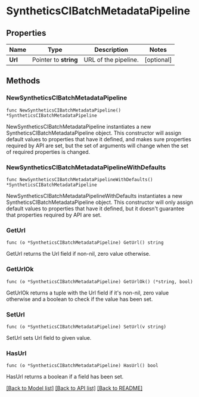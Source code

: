 # SyntheticsCIBatchMetadataPipeline

## Properties

Name | Type | Description | Notes
---- | ---- | ----------- | ------
**Url** | Pointer to **string** | URL of the pipeline. | [optional] 

## Methods

### NewSyntheticsCIBatchMetadataPipeline

`func NewSyntheticsCIBatchMetadataPipeline() *SyntheticsCIBatchMetadataPipeline`

NewSyntheticsCIBatchMetadataPipeline instantiates a new SyntheticsCIBatchMetadataPipeline object.
This constructor will assign default values to properties that have it defined,
and makes sure properties required by API are set, but the set of arguments
will change when the set of required properties is changed.

### NewSyntheticsCIBatchMetadataPipelineWithDefaults

`func NewSyntheticsCIBatchMetadataPipelineWithDefaults() *SyntheticsCIBatchMetadataPipeline`

NewSyntheticsCIBatchMetadataPipelineWithDefaults instantiates a new SyntheticsCIBatchMetadataPipeline object.
This constructor will only assign default values to properties that have it defined,
but it doesn't guarantee that properties required by API are set.

### GetUrl

`func (o *SyntheticsCIBatchMetadataPipeline) GetUrl() string`

GetUrl returns the Url field if non-nil, zero value otherwise.

### GetUrlOk

`func (o *SyntheticsCIBatchMetadataPipeline) GetUrlOk() (*string, bool)`

GetUrlOk returns a tuple with the Url field if it's non-nil, zero value otherwise
and a boolean to check if the value has been set.

### SetUrl

`func (o *SyntheticsCIBatchMetadataPipeline) SetUrl(v string)`

SetUrl sets Url field to given value.

### HasUrl

`func (o *SyntheticsCIBatchMetadataPipeline) HasUrl() bool`

HasUrl returns a boolean if a field has been set.


[[Back to Model list]](../README.md#documentation-for-models) [[Back to API list]](../README.md#documentation-for-api-endpoints) [[Back to README]](../README.md)


